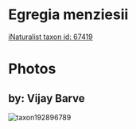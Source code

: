 
Egregia menziesii
=================
  
[iNaturalist taxon id: 67419](https://www.inaturalist.org/taxa/67419)
# Photos

## by: Vijay Barve
  
![taxon192896789](https://inaturalist-open-data.s3.amazonaws.com/photos/206615183/medium.jpeg)